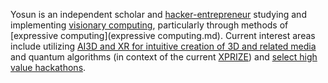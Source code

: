 
Yosun is an independent scholar and [hacker-entrepreneur](hacker-entrepreneur.md) studying and implementing [visionary computing](visionary.computing.md), particularly through methods of [expressive computing](expressive computing.md). Current interest areas include utilizing [AI3D and XR for intuitive creation of 3D and related media](https://ai3d.dev) and quantum algorithms (in context of the current [XPRIZE](https://x.com/Yosun/status/1831626639874388324)) and [select high value hackathons](hackathons). 



